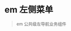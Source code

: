 # em 左侧菜单
> em 公共级左导航业务组件

<w-menu :env="env" class="demo"></w-menu>


<script>
import WMenu from '../emmenu/menu/Menu';

export default {
  data() {
    return {
      env: {
        ACCOUNT: "http://localhost:8180/",
        ACTIVITY: "http://localhost:8382/",
        API: "http://gateway.inner.evente.cn:8000",
        BEVENT: "http://localhost:8183/",
        CDN: "http://localhost:8183",
        COUPON: "http://coupon.inner.evente.cn:30390/",
        DATA: "http://localhost:8184/",
        EVENTT: "http://event.inner.evente.cn:30391/",
        FINANCE: "http://localhost:8186/",
        FORM: "http://localhost:8182/",
        FREIGHT: "http://b.inner.evente.cn:30390/",
        GATEWAY: "http://gateway.inner.evente.cn:8000/",
        GOODS: "http://goods.inner.evente.cn:30390/",
        LIGHTAVTIVE: "http://localhost:8383/",
        MARKETING: "http://localhost:8183/",
        MATCHLINK: "http://e.inner.evente.cn:30370/",
        MENBER: "http://localhost:8181/",
        NODE_ENV: "development",
        ORDER: "http://localhost:8185/",
      },
    };
  },
  components: {
    WMenu,
  },
  methods: {
    getAllData(val){
      console.log('获取所有的值',val)
    }
  },
}
</script>

<style lang="scss">
@import '../emmenu/assets/css/menu.scss';

.demo {
  position: relative;
  height: 500px;
}
</style>
